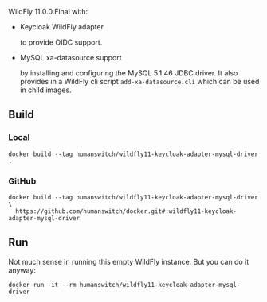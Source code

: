 WildFly 11.0.0.Final with:
- Keycloak WildFly adapter

   to provide OIDC support.  
- MySQL xa-datasource support

   by installing and configuring the MySQL 5.1.46 JDBC driver. It also provides in a WildFly cli script `add-xa-datasource.cli` which can be used in child images.

## Build
### Local
```shell
docker build --tag humanswitch/wildfly11-keycloak-adapter-mysql-driver .
```
### GitHub
```shell
docker build --tag humanswitch/wildfly11-keycloak-adapter-mysql-driver \
  https://github.com/humanswitch/docker.git#:wildfly11-keycloak-adapter-mysql-driver
```

## Run
Not much sense in running this empty WildFly instance. But you can do it anyway:
```shell
docker run -it --rm humanswitch/wildfly11-keycloak-adapter-mysql-driver
```
